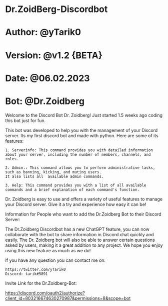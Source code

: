 # Dr.ZoidBerg-Discordbot
# Author:  @yTarik0
# Version: @v1.2 {BETA}
# Date:    @06.02.2023
# Bot:     @Dr.Zoidberg


Welcome to the Discord Bot Dr. Zoidberg!
Just started 1.5 weeks ago coding this bot just for fun.

  This bot was developed to help you with the management of your Discord server. 
  Its my first discord bot and made with python. Here are some of its features:

    1. Serverinfo: This command provides you with detailed information about your server, including the number of members, channels, and roles.

    2. Admin.: This command allows you to perform administrative tasks, such as banning, kicking, and muting users.
    It also lists all  available admin commands.

    3. Help: This command provides you with a list of all available commands and a brief explanation of each command's function.

  Dr. Zoidberg is easy to use and offers a variety of useful features to manage your Discord server. Give it a try and experience how easy it can be!
 
Information for People who want to add the Dr.Zoidberg Bot to their Discord Server:

  The Dr.Zoidberg Discordbot has a new ChatGPT feature, you can now collaborate with the bot to share information in Discord chat quickly and easily. The     Dr. Zoidberg bot will also be able to answer certain questions asked by users, making it a great addition to any project. We hope you enjoy using this     new feature as much as we do!
  
  If you have any question you can contact me on:
  
    https://twitter.com/yTarik0
    Discord: tarik#5891


Invite Link for the Dr.Zoidberg-Bot:

  https://discord.com/oauth2/authorize?client_id=803216674630270987&permissions=8&scope=bot
